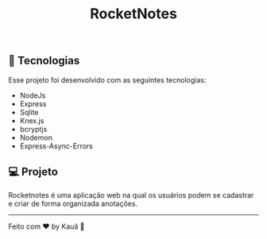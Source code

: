 <h1 align="center"> RocketNotes </h1>

<br>

## 🚀 Tecnologias

Esse projeto foi desenvolvido com as seguintes tecnologias:

- NodeJs
- Express
- Sqlite
- Knex.js
- bcryptjs
- Nodemon
- Express-Async-Errors

## 💻 Projeto

Rocketnotes é uma aplicação web na qual os usuários podem se cadastrar e criar de forma organizada anotações.

---

Feito com ♥ by Kauã :wave: